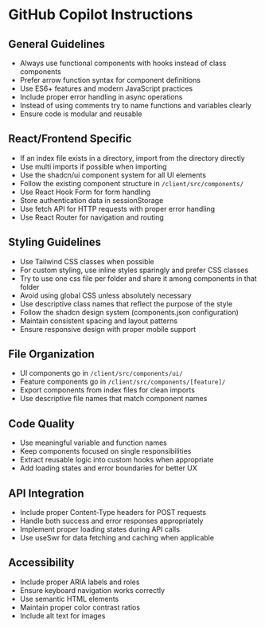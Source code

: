 # GitHub Copilot Instructions

## General Guidelines
- Always use functional components with hooks instead of class components
- Prefer arrow function syntax for component definitions
- Use ES6+ features and modern JavaScript practices
- Include proper error handling in async operations
- Instead of using comments try to name functions and variables clearly
- Ensure code is modular and reusable

## React/Frontend Specific
- If an index file exists in a directory, import from the directory directly
- Use multi imports if possible when importing
- Use the shadcn/ui component system for all UI elements
- Follow the existing component structure in `/client/src/components/`
- Use React Hook Form for form handling
- Store authentication data in sessionStorage
- Use fetch API for HTTP requests with proper error handling
- Use React Router for navigation and routing

## Styling Guidelines
- Use Tailwind CSS classes when possible
- For custom styling, use inline styles sparingly and prefer CSS classes
- Try to use one css file per folder and share it among components in that folder
- Avoid using global CSS unless absolutely necessary
- Use descriptive class names that reflect the purpose of the style
- Follow the shadcn design system (components.json configuration)
- Maintain consistent spacing and layout patterns
- Ensure responsive design with proper mobile support

## File Organization
- UI components go in `/client/src/components/ui/`
- Feature components go in `/client/src/components/[feature]/`
- Export components from index files for clean imports
- Use descriptive file names that match component names

## Code Quality
- Use meaningful variable and function names
- Keep components focused on single responsibilities
- Extract reusable logic into custom hooks when appropriate
- Add loading states and error boundaries for better UX

## API Integration
- Include proper Content-Type headers for POST requests
- Handle both success and error responses appropriately
- Implement proper loading states during API calls
- Use useSwr for data fetching and caching when applicable

## Accessibility
- Include proper ARIA labels and roles
- Ensure keyboard navigation works correctly
- Use semantic HTML elements
- Maintain proper color contrast ratios
- Include alt text for images